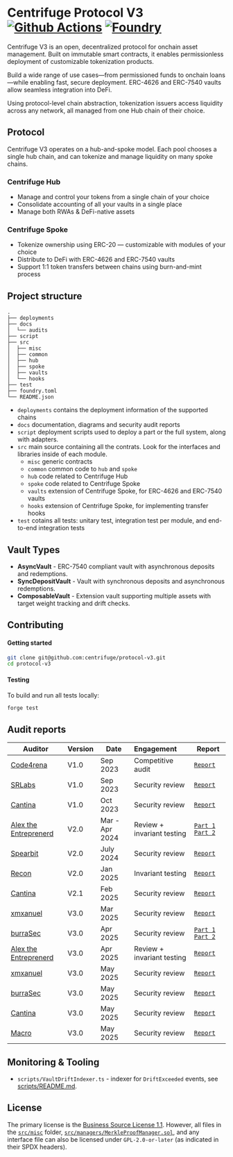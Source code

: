 # Centrifuge Protocol V3 [![Github Actions][gha-badge]][gha] [![Foundry][foundry-badge]][foundry]
[gha]: https://github.com/centrifuge/protocol-v3/actions
[gha-badge]: https://github.com/centrifuge/protocol-v3/actions/workflows/ci.yml/badge.svg
[foundry]: https://getfoundry.sh
[foundry-badge]: https://img.shields.io/badge/Built%20with-Foundry-FFDB1C.svg

Centrifuge V3 is an open, decentralized protocol for onchain asset management. Built on immutable smart contracts, it enables permissionless deployment of customizable tokenization products.

Build a wide range of use cases—from permissioned funds to onchain loans—while enabling fast, secure deployment. ERC-4626 and ERC-7540 vaults allow seamless integration into DeFi.

Using protocol-level chain abstraction, tokenization issuers access liquidity across any network, all managed from one Hub chain of their choice.

## Protocol

Centrifuge V3 operates on a hub-and-spoke model. Each pool chooses a single hub chain, and can tokenize and manage liquidity on many spoke chains.

### Centrifuge Hub
* Manage and control your tokens from a single chain of your choice
* Consolidate accounting of all your vaults in a single place
* Manage both RWAs & DeFi-native assets

### Centrifuge Spoke
* Tokenize ownership using ERC-20 — customizable with modules of your choice
* Distribute to DeFi with ERC-4626 and ERC-7540 vaults
* Support 1:1 token transfers between chains using burn-and-mint process

## Project structure
```
.
├── deployments
├── docs
│  └── audits
├── script
├── src
│  ├── misc
│  ├── common
│  ├── hub
│  ├── spoke
│  ├── vaults
│  └── hooks
├── test
├── foundry.toml
└── README.json
```
- `deployments` contains the deployment information of the supported chains
- `docs` documentation, diagrams and security audit reports
- `script` deployment scripts used to deploy a part or the full system, along with adapters.
- `src` main source containing all the contrats. Look for the interfaces and libraries inside of each module.
  - `misc` generic contracts
  - `common` common code to `hub` and `spoke`
  - `hub` code related to Centrifuge Hub
  - `spoke` code related to Centrifuge Spoke
  - `vaults` extension of Centrifuge Spoke, for ERC-4626 and ERC-7540 vaults
  - `hooks` extension of Centrifuge Spoke, for implementing transfer hooks
- `test` cotains all tests: unitary test, integration test per module, and end-to-end integration tests

## Vault Types

- **AsyncVault** - ERC-7540 compliant vault with asynchronous deposits and redemptions.
- **SyncDepositVault** - Vault with synchronous deposits and asynchronous redemptions.
- **ComposableVault** - Extension vault supporting multiple assets with target weight tracking and drift checks.


## Contributing
#### Getting started
```sh
git clone git@github.com:centrifuge/protocol-v3.git
cd protocol-v3
```

#### Testing
To build and run all tests locally:
```sh
forge test
```

## Audit reports

| Auditor                                              | Version            | Date            | Engagement                 | Report                                                                                                                                                                      |
| ---------------------------------------------------- | --------------- | --------------- | :------------------------- | --------------------------------------------------------------------------------------------------------------------------------------------------------------------------- |
| [Code4rena](https://code4rena.com/)                   | V1.0        | Sep 2023        | Competitive audit          | [`Report`](https://code4rena.com/reports/2023-09-centrifuge)                                                                                                                |
| [SRLabs](https://www.srlabs.de/)                     | V1.0        | Sep 2023        | Security review            | [`Report`](https://github.com/centrifuge/protocol-v3/blob/main/docs/audits/2023-09-SRLabs.pdf)                                                                              |
| [Cantina](https://cantina.xyz/)                      | V1.0        | Oct 2023        | Security review            | [`Report`](https://github.com/centrifuge/protocol-v3/blob/main/docs/audits/2023-10-Cantina.pdf)                                                                             |
| [Alex the Entreprenerd](https://x.com/gallodasballo) | V2.0        | Mar - Apr 2024  | Review + invariant testing | [`Part 1`](https://getrecon.substack.com/p/lessons-learned-from-fuzzing-centrifuge) [`Part 2`](https://getrecon.substack.com/p/lessons-learned-from-fuzzing-centrifuge-059) |
| [Spearbit](https://spearbit.com/)                    | V2.0        | July 2024       | Security review            | [`Report`](https://github.com/centrifuge/protocol-v3/blob/main/docs/audits/2024-08-Spearbit.pdf)                                                                            |
| [Recon](https://getrecon.xyz/) | V2.0        | Jan 2025  | Invariant testing | [`Report`](https://getrecon.substack.com/p/never-stop-improving-your-invariant) |
| [Cantina](https://cantina.xyz/)                      | V2.1        | Feb 2025        | Security review            | [`Report`](https://github.com/centrifuge/protocol-v3/blob/main/docs/audits/2025-02-Cantina.pdf)                                                                             |
| [xmxanuel](https://x.com/xmxanuel)                   | V3.0        | Mar 2025       | Security review            |  [`Report`](https://github.com/centrifuge/protocol-v3/blob/main/docs/audits/2025-03-xmxanuel.pdf)                                                                                                                                                                    |
| [burraSec](https://www.burrasec.com/)                      | V3.0        | Apr 2025        | Security review            | [`Part 1`](https://github.com/centrifuge/protocol-v3/blob/main/docs/audits/2025-04-burraSec-1.pdf) [`Part 2`](https://github.com/centrifuge/protocol-v3/blob/main/docs/audits/2025-04-burraSec-2.pdf)                                                                             |
| [Alex the Entreprenerd](https://x.com/gallodasballo)                     | V3.0        | Apr 2025        | Review + invariant testing            | [`Report`](https://github.com/Recon-Fuzz/audits/blob/main/Centrifuge_Protocol_V3.MD)                                                                             |
| [xmxanuel](https://x.com/xmxanuel)                   | V3.0        | May 2025       | Security review            |  [`Report`](https://github.com/centrifuge/protocol-v3/blob/main/docs/audits/2025-05-xmxanuel.pdf)                                                                                                                                                                    |
| [burraSec](https://www.burrasec.com/)                      | V3.0        | May 2025        | Security review            | [`Report`](https://github.com/centrifuge/protocol-v3/blob/main/docs/audits/2025-05-burraSec.pdf)                                                                             |
| [Cantina](https://cantina.xyz/)                      | V3.0        | May 2025        | Security review            | [`Report`](https://github.com/centrifuge/protocol-v3/blob/main/docs/audits/2025-05-Cantina.pdf)                                                                             |
| [Macro](https://0xmacro.com/)                      | V3.0        | May 2025        | Security review            | [`Report`](https://0xmacro.com/library/audits/centrifuge-1.html)                                                                             |

## Monitoring & Tooling
- `scripts/VaultDriftIndexer.ts` - indexer for `DriftExceeded` events, see [scripts/README.md](scripts/README.md).

## License
The primary license is the [Business Source License 1.1](https://github.com/centrifuge/protocol-v3/blob/main/LICENSE). However, all files in the [`src/misc`](./src/misc) folder, [`src/managers/MerkleProofManager.sol`](./src/managers/MerkleProofManager.sol), and any interface file can also be licensed under `GPL-2.0-or-later` (as indicated in their SPDX headers).